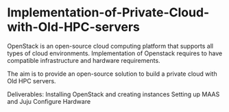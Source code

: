 # Implementation-of-Private-Cloud-with-Old-HPC-servers

OpenStack is an open-source cloud computing platform that supports all types of cloud environments. Implementation of Openstack requires to have compatible infrastructure and hardware requirements.

The aim is to provide an open-source solution to build a private cloud with Old HPC servers.

Deliverables: 
Installing OpenStack and creating instances
Setting up MAAS and Juju 
Configure Hardware
